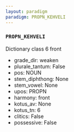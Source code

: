 ```yaml
---
layout: paradigm
paradigm: PROPN_KEHVELI
---
```

### ` PROPN_KEHVELI `

Dictionary class 6 front
* grade_dir: weaken
* plurale_tantum: False
* pos: NOUN
* stem_diphthong: None
* stem_vowel: None
* upos: PROPN
* harmony: front
* kotus_av: None
* kotus_tn: 6
* clitics: False
* possessive: False
